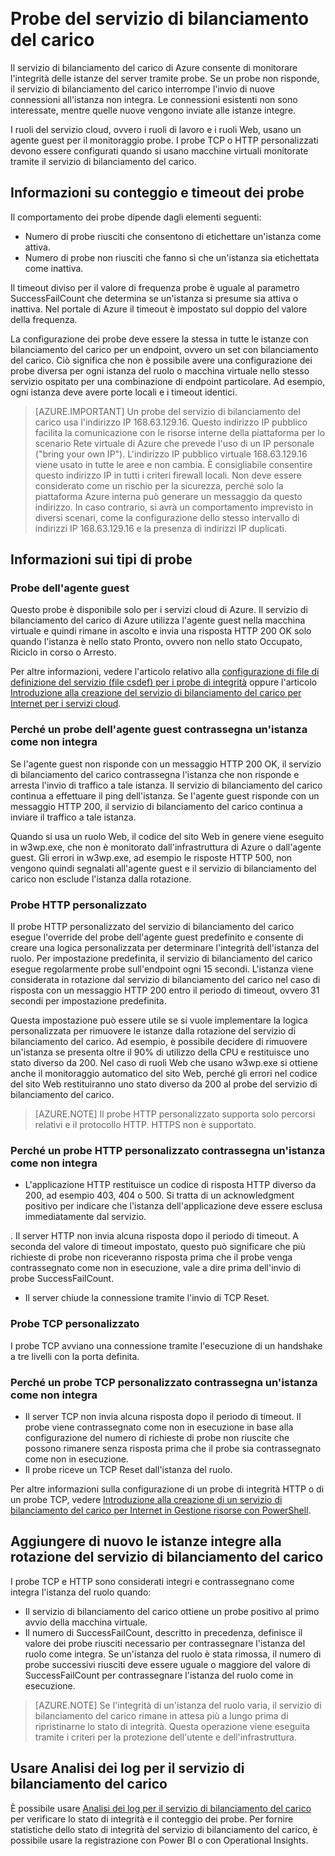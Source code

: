 <properties
  pageTitle="Probe personalizzati del servizio di bilanciamento del carico e monitoraggio dello stato integrità | Microsoft Azure"
  description="Informazioni su come usare probe personalizzati per il servizio di bilanciamento del carico di Azure per monitorare le relative istanze"
  services="load-balancer"
  documentationCenter="na"
  authors="sdwheeler"
  manager="carmonm"
  editor=""
  tags="azure-resource-manager"
/>  
<tags
  ms.service="load-balancer"
  ms.devlang="na"
  ms.topic="article"
  ms.tgt_pltfrm="na"
  ms.workload="infrastructure-services"
  ms.date="08/25/2016"
  ms.author="sewhee" />  

# Probe del servizio di bilanciamento del carico

Il servizio di bilanciamento del carico di Azure consente di monitorare l'integrità delle istanze del server tramite probe. Se un probe non risponde, il servizio di bilanciamento del carico interrompe l'invio di nuove connessioni all'istanza non integra. Le connessioni esistenti non sono interessate, mentre quelle nuove vengono inviate alle istanze integre.

I ruoli del servizio cloud, ovvero i ruoli di lavoro e i ruoli Web, usano un agente guest per il monitoraggio probe. I probe TCP o HTTP personalizzati devono essere configurati quando si usano macchine virtuali monitorate tramite il servizio di bilanciamento del carico.

## Informazioni su conteggio e timeout dei probe

Il comportamento dei probe dipende dagli elementi seguenti:

- Numero di probe riusciti che consentono di etichettare un'istanza come attiva.
- Numero di probe non riusciti che fanno sì che un'istanza sia etichettata come inattiva.

Il timeout diviso per il valore di frequenza probe è uguale al parametro SuccessFailCount che determina se un'istanza si presume sia attiva o inattiva. Nel portale di Azure il timeout è impostato sul doppio del valore della frequenza.

La configurazione dei probe deve essere la stessa in tutte le istanze con bilanciamento del carico per un endpoint, ovvero un set con bilanciamento del carico. Ciò significa che non è possibile avere una configurazione dei probe diversa per ogni istanza del ruolo o macchina virtuale nello stesso servizio ospitato per una combinazione di endpoint particolare. Ad esempio, ogni istanza deve avere porte locali e i timeout identici.


>[AZURE.IMPORTANT] Un probe del servizio di bilanciamento del carico usa l'indirizzo IP 168.63.129.16. Questo indirizzo IP pubblico facilita la comunicazione con le risorse interne della piattaforma per lo scenario Rete virtuale di Azure che prevede l'uso di un IP personale ("bring your own IP"). L'indirizzo IP pubblico virtuale 168.63.129.16 viene usato in tutte le aree e non cambia. È consigliabile consentire questo indirizzo IP in tutti i criteri firewall locali. Non deve essere considerato come un rischio per la sicurezza, perché solo la piattaforma Azure interna può generare un messaggio da questo indirizzo. In caso contrario, si avrà un comportamento imprevisto in diversi scenari, come la configurazione dello stesso intervallo di indirizzi IP 168.63.129.16 e la presenza di indirizzi IP duplicati.

## Informazioni sui tipi di probe

### Probe dell'agente guest

Questo probe è disponibile solo per i servizi cloud di Azure. Il servizio di bilanciamento del carico di Azure utilizza l'agente guest nella macchina virtuale e quindi rimane in ascolto e invia una risposta HTTP 200 OK solo quando l'istanza è nello stato Pronto, ovvero non nello stato Occupato, Riciclo in corso o Arresto.

Per altre informazioni, vedere l'articolo relativo alla [configurazione di file di definizione del servizio (file csdef) per i probe di integrità](https://msdn.microsoft.com/library/azure/jj151530.asp) oppure l'articolo [Introduzione alla creazione del servizio di bilanciamento del carico per Internet per i servizi cloud](load-balancer-get-started-internet-classic-cloud.md#check-load-balancer-health-status-for-cloud-services).

### Perché un probe dell'agente guest contrassegna un'istanza come non integra

Se l'agente guest non risponde con un messaggio HTTP 200 OK, il servizio di bilanciamento del carico contrassegna l'istanza che non risponde e arresta l'invio di traffico a tale istanza. Il servizio di bilanciamento del carico continua a effettuare il ping dell'istanza. Se l'agente guest risponde con un messaggio HTTP 200, il servizio di bilanciamento del carico continua a inviare il traffico a tale istanza.

Quando si usa un ruolo Web, il codice del sito Web in genere viene eseguito in w3wp.exe, che non è monitorato dall'infrastruttura di Azure o dall'agente guest. Gli errori in w3wp.exe, ad esempio le risposte HTTP 500, non vengono quindi segnalati all'agente guest e il servizio di bilanciamento del carico non esclude l'istanza dalla rotazione.

### Probe HTTP personalizzato

Il probe HTTP personalizzato del servizio di bilanciamento del carico esegue l'override del probe dell'agente guest predefinito e consente di creare una logica personalizzata per determinare l'integrità dell'istanza del ruolo. Per impostazione predefinita, il servizio di bilanciamento del carico esegue regolarmente probe sull'endpoint ogni 15 secondi. L'istanza viene considerata in rotazione dal servizio di bilanciamento del carico nel caso di risposta con un messaggio HTTP 200 entro il periodo di timeout, ovvero 31 secondi per impostazione predefinita.

Questa impostazione può essere utile se si vuole implementare la logica personalizzata per rimuovere le istanze dalla rotazione del servizio di bilanciamento del carico. Ad esempio, è possibile decidere di rimuovere un'istanza se presenta oltre il 90% di utilizzo della CPU e restituisce uno stato diverso da 200. Nel caso di ruoli Web che usano w3wp.exe si ottiene anche il monitoraggio automatico del sito Web, perché gli errori nel codice del sito Web restituiranno uno stato diverso da 200 al probe del servizio di bilanciamento del carico.

>[AZURE.NOTE] Il probe HTTP personalizzato supporta solo percorsi relativi e il protocollo HTTP. HTTPS non è supportato.

### Perché un probe HTTP personalizzato contrassegna un'istanza come non integra

- L'applicazione HTTP restituisce un codice di risposta HTTP diverso da 200, ad esempio 403, 404 o 500. Si tratta di un acknowledgment positivo per indicare che l'istanza dell'applicazione deve essere esclusa immediatamente dal servizio.

. Il server HTTP non invia alcuna risposta dopo il periodo di timeout. A seconda del valore di timeout impostato, questo può significare che più richieste di probe non riceveranno risposta prima che il probe venga contrassegnato come non in esecuzione, vale a dire prima dell'invio di probe SuccessFailCount.
- 	Il server chiude la connessione tramite l'invio di TCP Reset.

### Probe TCP personalizzato

I probe TCP avviano una connessione tramite l'esecuzione di un handshake a tre livelli con la porta definita.

### Perché un probe TCP personalizzato contrassegna un'istanza come non integra

- Il server TCP non invia alcuna risposta dopo il periodo di timeout. Il probe viene contrassegnato come non in esecuzione in base alla configurazione del numero di richieste di probe non riuscite che possono rimanere senza risposta prima che il probe sia contrassegnato come non in esecuzione.
- Il probe riceve un TCP Reset dall'istanza del ruolo.

Per altre informazioni sulla configurazione di un probe di integrità HTTP o di un probe TCP, vedere [Introduzione alla creazione di un servizio di bilanciamento del carico per Internet in Gestione risorse con PowerShell](load-balancer-get-started-internet-arm-ps.md#create-lb-rules-nat-rules-a-probe-and-a-load-balancer).

## Aggiungere di nuovo le istanze integre alla rotazione del servizio di bilanciamento del carico

I probe TCP e HTTP sono considerati integri e contrassegnano come integra l'istanza del ruolo quando:

- Il servizio di bilanciamento del carico ottiene un probe positivo al primo avvio della macchina virtuale.
- Il numero di SuccessFailCount, descritto in precedenza, definisce il valore dei probe riusciti necessario per contrassegnare l'istanza del ruolo come integra. Se un'istanza del ruolo è stata rimossa, il numero di probe successivi riusciti deve essere uguale o maggiore del valore di SuccessFailCount per contrassegnare l'istanza del ruolo come in esecuzione.

>[AZURE.NOTE] Se l'integrità di un'istanza del ruolo varia, il servizio di bilanciamento del carico rimane in attesa più a lungo prima di ripristinarne lo stato di integrità. Questa operazione viene eseguita tramite i criteri per la protezione dell'utente e dell'infrastruttura.

## Usare Analisi dei log per il servizio di bilanciamento del carico

È possibile usare [Analisi dei log per il servizio di bilanciamento del carico](load-balancer-monitor-log.md) per verificare lo stato di integrità e il conteggio dei probe. Per fornire statistiche dello stato di integrità del servizio di bilanciamento del carico, è possibile usare la registrazione con Power BI o con Operational Insights.

<!---HONumber=AcomDC_0921_2016-->